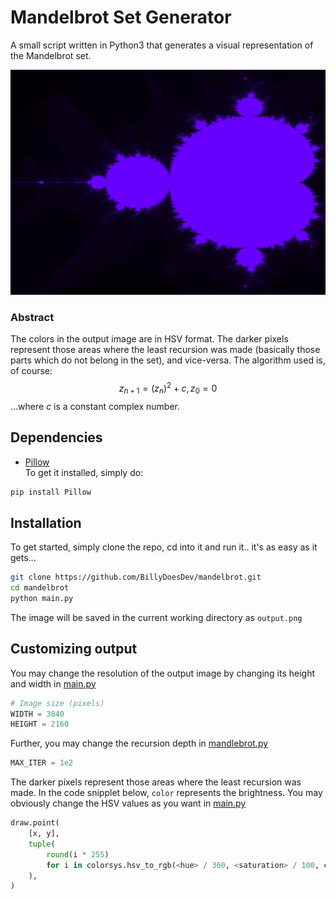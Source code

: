# Mandelbrot Set Generator 
A small script written in Python3 that generates a visual representation of the Mandelbrot set.

<p align="center">
    <img width="640" height="360" src="./sample.png" alt="Mandlebrot set">
</p>

### Abstract
The colors in the output image are in HSV format. The darker pixels represent those areas where the least recursion was made (basically those parts which do not belong in the set), and vice-versa. The algorithm used is, of course:
$$z_{n+1} = (z_n)^2 + c, z_0 = 0$$
...where $c$ is a constant complex number.

## Dependencies
- [Pillow](https://pypi.org/project/Pillow/) </br>
To get it installed, simply do: 
```sh
pip install Pillow
```

## Installation
To get started, simply clone the repo, cd into it and run it.. it's as easy as it gets...
```sh
git clone https://github.com/BillyDoesDev/mandelbrot.git
cd mandelbrot
python main.py
```
The image will be saved in the current working directory as `output.png`

## Customizing output
You may change the resolution of the output image by changing its height and width in [main.py](https://github.com/BillyDoesDev/mandelbrot/blob/main/main.py#L6)
```python
# Image size (pixels)
WIDTH = 3840
HEIGHT = 2160
```
Further, you may change the recursion depth in [mandlebrot.py](https://github.com/BillyDoesDev/mandelbrot/blob/main/mandelbrot.py#L3)
```python
MAX_ITER = 1e2
```
The darker pixels represent those areas where the least recursion was made.
In the code snipplet below, `color` represents the brightness. You may obviously change the HSV values as you want in [main.py](https://github.com/BillyDoesDev/mandelbrot/blob/main/main.py#L43)
```python
draw.point(
    [x, y],
    tuple(
        round(i * 255)
        for i in colorsys.hsv_to_rgb(<hue> / 360, <saturation> / 100, color / 100)
    ),
)
```
